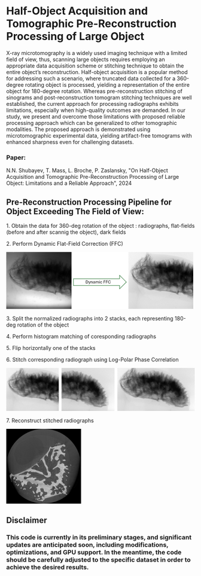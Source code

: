 <h1>Half-Object Acquisition and Tomographic Pre-Reconstruction Processing of Large Object</h1>
<p>
X-ray microtomography is a widely used imaging technique with a limited field of view, thus, scanning large objects requires employing an appropriate data acquisition scheme or stitching technique to obtain the entire object’s reconstruction. Half-object acquisition is a popular method for addressing such a scenario, where truncated data collected for a 360-degree rotating object is processed, yielding a representation of the entire object for 180-degree rotation. Whereas pre-reconstruction stitching of sinograms and post-reconstruction tomogram stitching techniques are well established, the current approach for processing radiographs exhibits limitations, especially when high-quality outcomes are demanded. In our study, we present and overcome those limitations with proposed reliable processing approach which can be generalized to other tomographic modalities. The proposed approach is demonstrated using microtomographic experimental data, yielding artifact-free tomograms with enhanced sharpness even for challenging datasets.
</p>
<h3>Paper:</h3>
<p>N.N. Shubayev, T. Mass, L. Broche, P. Zaslansky, "On Half-Object Acquisition and Tomographic Pre-Reconstruction Processing of Large Object: Limitations and a Reliable Approach", 2024</p> 
<h2>Pre-Reconstruction Processing Pipeline for Object Exceeding The Field of View:</h2>
<p>1. Obtain the data for 360-deg rotation of the object : radiographs, flat-fields (before and after scannig the object), dark fields </p>
<p>2. Perform Dynamic Flat-Field Correction (FFC) </p>
<img src="images\DFFC.png" alt="DFFC" width="500"/><br>
<p>3. Split the normalized radiographs into 2 stacks, each representing 180-deg rotation of the object</p>
<p>4. Perform histogram matching of coresponding radiographs</p>
<p>5. Flip horizontally one of the stacks </p>
<p>6. Stitch corresponding radiograph using Log-Polar Phase Correlation</p>
<img src="images\stitch.png" alt="DFFC" width="600"/><br>
<p>7. Reconstruct stitched radiographs</p>
<img src="images\image__rec1193.jpg" alt="DFFC" width="200"/><br>
<h2>Disclaimer</h2>
<h3>This code is currently in its preliminary stages, and significant updates are anticipated soon, including modifications, optimizations, and GPU support. In the meantime, the code should be carefully adjusted to the specific dataset in order to achieve the desired results.</h3>
